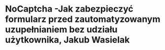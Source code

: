 # NoCaptcha -Jak zabezpieczyć formularz przed zautomatyzowanym uzupełnianiem bez udziału użytkownika, Jakub Wasielak
